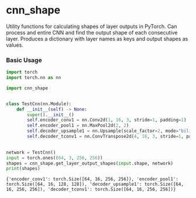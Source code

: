 # cnn_shape
Utility functions for calculating shapes of layer outputs in PyTorch. Can process and entire CNN and find the output shape of each consecutive layer. Produces a dictionary with layer names as keys and output shapes as values.


### Basic Usage

```python
import torch
import torch.nn as nn

import cnn_shape


class TestCnn(nn.Module):
    def __init__(self) -> None:
        super().__init__()
        self.encoder_conv1 = nn.Conv2d(1, 16, 3, stride=1, padding=1)
        self.encoder_pool1 = nn.MaxPool2d(2, 2)
        self.decoder_upsample1 = nn.Upsample(scale_factor=2, mode="bilinear", align_corners=False)
        self.decoder_tconv1 = nn.ConvTranspose2d(4, 16, 3, stride=1, padding=1)
        

network = TestCnn()
input = torch.ones((64, 3, 256, 256))
shapes = cnn_shape.get_layer_output_shapes(input.shape, network)
print(shapes)
```

```{'encoder_conv1': torch.Size([64, 16, 256, 256]), 'encoder_pool1': torch.Size([64, 16, 128, 128]), 'decoder_upsample1': torch.Size([64, 16, 256, 256]), 'decoder_tconv1': torch.Size([64, 16, 256, 256])}```
